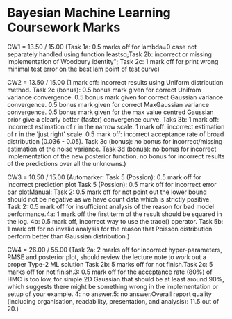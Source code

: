 # Bayesian Machine Learning Coursework Marks
CW1 = 13.50 / 15.00 (Task 1a: 0.5 marks off for lambda=0 case not separately handled using function leastsq;Task 2b: incorrect or missing implementation of Woodbury identity"; Task 2c: 1 mark off for print wrong minimal test error on the best lam point of test curve)

CW2 = 13.50 / 15.00 (1 mark off: incorrect results using Uniform distribution method. Task 2c (bonus): 0.5 bonus mark given for correct Unifrom variance convergence. 0.5 bonus mark given for correct Gaussian variance convergence. 0.5 bonus mark given for correct MaxGaussian variance convergence. 0.5 bonus mark given for the max value centred Gaussian prior give a clearly better (faster) convergence curve. Taks 3b: 1 mark off: incorrect estimation of r in the narrow scale. 1 mark off: incorrect estimation of r in the 'just right' scale. 0.5 mark off: incorrect acceptance rate of broad distribution (0.036 - 0.05). Task 3c (bonus): no bonus for incorrect/missing estimation of the noise variance. Task 3d (bonus): no bonus for incorrect implementation of the new posterior function. no bonus for incorrect results of the predictions over all the unknowns.)

CW3 = 10.50 / 15.00 (Automarker: Task 5 (Possion): 0.5 mark off for incorrect prediction plot Task 5 (Possion): 0.5 mark off for incorrect error bar plotManual: Task 2: 0.5 mark off for not point out the lower bound should not be negative as we have count data which is strictly positive. Task 2: 0.5 mark off for insufficient analysis of the reason for bad model performance.4a: 1 mark off the first term of the result should be squared in the log. 4b: 0.5 mark off, incorrect way to use the trace() operator. Task 5b: 1 mark off for no invalid analysis for the reason that Poisson distribution perform better than Gaussian distribution.)

CW4 = 26.00 / 55.00 (Task 2a: 2 marks off for incorrect hyper-parameters, RMSE and posterior plot, should review the lecture note to work out a proper Type-2 ML solution Task 2b: 5 marks off for not finish.Task 2c: 5 marks off for not finish.3: 0.5 mark off for the acceptance rate (80%) of HMC is too low, for simple 2D Gaussian that should be at least around 90%, which suggests there might be something wrong in the implementation or setup of your example. 4: no answer.5: no answer.Overall report quality (including organisation, readability, presentation, and analysis): 11.5 out of 20.)
